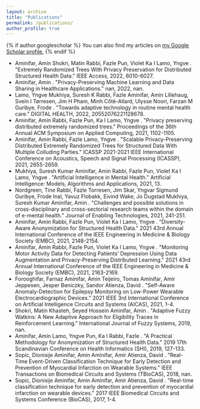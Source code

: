 ```yaml
---
layout: archive
title: "Publications"
permalink: /publications/
author_profile: true
---
```


{% if author.googlescholar %}
  You can also find my articles on <u><a href="{{author.googlescholar}}">my Google Scholar profile</a>.</u>
{% endif %}

* Aminifar, Amin Shokri, Matin Rabbi, Fazle Pun, Violet Ka I Lamo, Yngve . "Extremely Randomized Trees With Privacy Preservation for Distributed Structured Health Data." IEEE Access, 2022, 6010-6027.
* Aminifar, Amin . "Privacy-Preserving Machine Learning and Data Sharing in Healthcare Applications." nan, 2022, nan.
* Lamo, Yngve Mukhiya, Suresh K Rabbi, Fazle Aminifar, Amin Lillehaug, Svein I Tørresen, Jim H Pham, Minh Côtè-Allard, Ulysse Noori, Farzan M Guribye, Frode . "Towards adaptive technology in routine mental health care." DIGITAL HEALTH, 2022, 20552076221128678.
* Aminifar, Amin Rabbi, Fazle Pun, Ka I Lamo, Yngve . "Privacy preserving distributed extremely randomized trees." Proceedings of the 36th Annual ACM Symposium on Applied Computing, 2021, 1102-1105.
* Aminifar, Amin Rabbi, Fazle Lamo, Yngve . "Scalable Privacy-Preserving Distributed Extremely Randomized Trees for Structured Data With Multiple Colluding Parties." ICASSP 2021-2021 IEEE International Conference on Acoustics, Speech and Signal Processing (ICASSP), 2021, 2655-2659.
* Mukhiya, Suresh Kumar Aminifar, Amin Rabbi, Fazle Pun, Violet Ka I Lamo, Yngve . "Artificial Intelligence in Mental Health." Artificial Intelligence: Models, Algorithms and Applications, 2021, 13.
* Nordgreen, Tine Rabbi, Fazle Torresen, Jim Skar, Yngvar Sigmund Guribye, Frode Inal, Yavuz Flobakk, Eivind Wake, Jo Dugstad Mukhiya, Suresh Kumar Aminifar, Amin . "Challenges and possible solutions in cross-disciplinary and cross-sectorial research teams within the domain of e-mental health." Journal of Enabling Technologies, 2021, 241-251.
* Aminifar, Amin Rabbi, Fazle Pun, Violet Ka I Lamo, Yngve . "Diversity-Aware Anonymization for Structured Health Data." 2021 43rd Annual International Conference of the IEEE Engineering in Medicine & Biology Society (EMBC), 2021, 2148-2154.
* Aminifar, Amin Rabbi, Fazle Pun, Violet Ka I Lamo, Yngve . "Monitoring Motor Activity Data for Detecting Patients’ Depression Using Data Augmentation and Privacy-Preserving Distributed Learning." 2021 43rd Annual International Conference of the IEEE Engineering in Medicine & Biology Society (EMBC), 2021, 2163-2169.
* Forooghifar, Farnaz Aminifar, Amin Teijeiro, Tomas Aminifar, Amir Jeppesen, Jesper Beniczky, Sandor Atienza, David . "Self-Aware Anomaly-Detection for Epilepsy Monitoring on Low-Power Wearable Electrocardiographic Devices." 2021 IEEE 3rd International Conference on Artificial Intelligence Circuits and Systems (AICAS), 2021, 1-4.
* Shokri, Matin Khasteh, Seyed Hossein Aminifar, Amin . "Adaptive Fuzzy Watkins: A New Adaptive Approach for Eligibility Traces in Reinforcement Learning." International Journal of Fuzzy Systems, 2019, nan.
* Aminifar, Amin Lamo, Yngve Pun, Ka I Rabbi, Fazle . "A Practical Methodology for Anonymization of Structured Health Data." 2019 17th Scandinavian Conference on Health Informatics (SHI), 2019, 127-133.
* Sopic, Dionisije Aminifar, Amin Aminifar, Amir Atienza, David . "Real-Time Event-Driven Classification Technique for Early Detection and Prevention of Myocardial Infarction on Wearable Systems." IEEE Transactions on Biomedical Circuits and Systems (TBioCAS), 2018, nan.
* Sopic, Dionisije Aminifar, Amin Aminifar, Amir Atienza, David . "Real-time classification technique for early detection and prevention of myocardial infarction on wearable devices." 2017 IEEE Biomedical Circuits and Systems Conference (BioCAS), 2017, 1-4.
